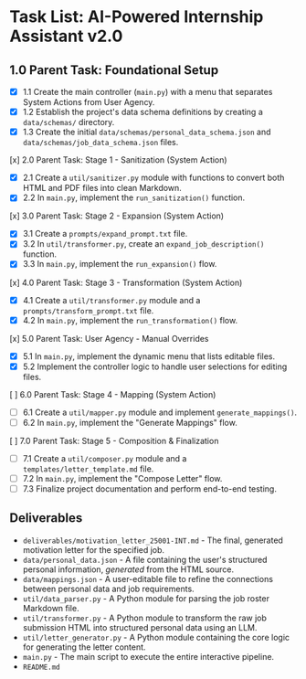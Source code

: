 # Task List: AI-Powered Internship Assistant v2.0

## 1.0 Parent Task: Foundational Setup
- [x] 1.1 Create the main controller (`main.py`) with a menu that separates System Actions from User Agency.
- [x] 1.2 Establish the project's data schema definitions by creating a `data/schemas/` directory.
- [x] 1.3 Create the initial `data/schemas/personal_data_schema.json` and `data/schemas/job_data_schema.json` files.

[x] 2.0 Parent Task: Stage 1 - Sanitization (System Action)
- [x] 2.1 Create a `util/sanitizer.py` module with functions to convert both HTML and PDF files into clean Markdown.
- [x] 2.2 In `main.py`, implement the `run_sanitization()` function.

[x] 3.0 Parent Task: Stage 2 - Expansion (System Action)
- [x] 3.1 Create a `prompts/expand_prompt.txt` file.
- [x] 3.2 In `util/transformer.py`, create an `expand_job_description()` function.
- [x] 3.3 In `main.py`, implement the `run_expansion()` flow.

[x] 4.0 Parent Task: Stage 3 - Transformation (System Action)
- [x] 4.1 Create a `util/transformer.py` module and a `prompts/transform_prompt.txt` file.
- [x] 4.2 In `main.py`, implement the `run_transformation()` flow.

[x] 5.0 Parent Task: User Agency - Manual Overrides
- [x] 5.1 In `main.py`, implement the dynamic menu that lists editable files.
- [x] 5.2 Implement the controller logic to handle user selections for editing files.

[ ] 6.0 Parent Task: Stage 4 - Mapping (System Action)
- [ ] 6.1 Create a `util/mapper.py` module and implement `generate_mappings()`.
- [ ] 6.2 In `main.py`, implement the "Generate Mappings" flow.

[ ] 7.0 Parent Task: Stage 5 - Composition & Finalization
- [ ] 7.1 Create a `util/composer.py` module and a `templates/letter_template.md` file.
- [ ] 7.2 In `main.py`, implement the "Compose Letter" flow.
- [ ] 7.3 Finalize project documentation and perform end-to-end testing.

## Deliverables

- `deliverables/motivation_letter_25001-INT.md` - The final, generated motivation letter for the specified job.
- `data/personal_data.json` - A file containing the user's structured personal information, *generated* from the HTML source.
- `data/mappings.json` - A user-editable file to refine the connections between personal data and job requirements.
- `util/data_parser.py` - A Python module for parsing the job roster Markdown file.
- `util/transformer.py` - A Python module to transform the raw job submission HTML into structured personal data using an LLM.
- `util/letter_generator.py` - A Python module containing the core logic for generating the letter content.
- `main.py` - The main script to execute the entire interactive pipeline.
- `README.md`